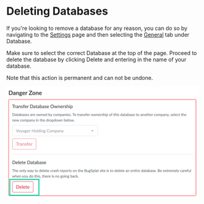 # Deleting Databases

If you're looking to remove a database for any reason, you can do so by navigating to the [Settings](https://app.bugsplat.com/v2/settings/database?database) page and then selecting the [General](https://app.bugsplat.com/v2/settings/database?) tab under Database.

Make sure to select the correct Database at the top of the page. Proceed to delete the database by clicking Delete and entering in the name of your database.&#x20;

Note that this action is permanent and can not be undone.

![](<../../.gitbook/assets/settings-delete-database (1).png>)
